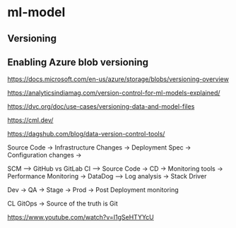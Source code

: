 # ml-model

## Versioning 
## Enabling Azure blob versioning
https://docs.microsoft.com/en-us/azure/storage/blobs/versioning-overview

https://analyticsindiamag.com/version-control-for-ml-models-explained/

https://dvc.org/doc/use-cases/versioning-data-and-model-files 

https://cml.dev/

https://dagshub.com/blog/data-version-control-tools/



Source Code -> Infrastructure Changes -> Deployment Spec -> Configuration changes -> 

SCM --> GitHub vs GitLab
CI --> 
  Source Code -> 
CD -> 
Monitoring tools
  -> Performance Monitoring  -> DataDog
   --> Log analysis -> Stack Driver 
  
  Dev -> QA -> Stage -> Prod -> Post Deployment monitoring 

CL
  GitOps -> Source of the truth is Git


https://www.youtube.com/watch?v=I1gSeHTYYcU

